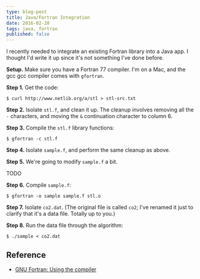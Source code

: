 ```yaml
---
type: blog-post
title: Java/Fortran Integration
date: 2016-02-28
tags: java, fortran
published: false
---
```

I recently needed to integrate an existing Fortran library into a Java app. I
thought I'd write it up since it's not something I've done before.

**Setup.** Make sure you have a Fortran 77 compiler. I'm on a Mac, and the gcc
gcc compiler comes with `gfortran`.

**Step 1.** Get the code:

    $ curl http://www.netlib.org/a/stl > stl-src.txt

**Step 2.** Isolate `stl.f`, and clean it up. The cleanup involves removing all
the `-` characters, and moving the `&` continuation character to column 6.

**Step 3.** Compile the `stl.f` library functions:

    $ gfortran -c stl.f

**Step 4.** Isolate `sample.f`, and perform the same cleanup as above.

**Step 5.** We're going to modify `sample.f` a bit.

TODO

**Step 6.** Compile `sample.f`:

    $ gfortran -o sample sample.f stl.o

**Step 7.** Isolate `co2.dat`. (The original file is called `co2`; I've renamed
it just to clarify that it's a data file. Totally up to you.)

**Step 8.** Run the data file through the algorithm:

    $ ./sample < co2.dat

## Reference

* [GNU Fortran: Using the compiler](https://gcc.gnu.org/wiki/GFortranUsage)
